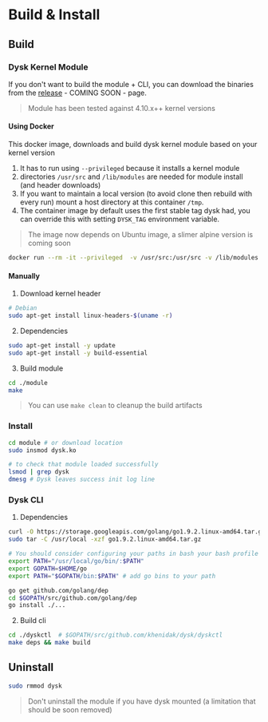 # Build & Install #

## Build ##

### Dysk Kernel Module ###
If you don't want to build the module + CLI, you can download the binaries from the [release](https://github.com/khenidak/dysk/releases) - COMING SOON - page.


> Module has been tested against 4.10.x++ kernel versions

#### Using Docker ####

This docker image, downloads and build dysk kernel module based on your kernel version

1. It has to run using ```--privileged``` because it installs a kernel module
2. directories ```/usr/src``` and ```/lib/modules``` are needed for module install (and header downloads)
3. If you want to maintain a local version (to avoid clone then rebuild with every run) mount a host directory at this container ```/tmp```.
4. The container image by default uses the first stable tag dysk had, you can override this with setting ```DYSK_TAG``` environment variable.  


> The image now depends on Ubuntu image, a slimer alpine version is coming soon

```bash
docker run --rm -it --privileged  -v /usr/src:/usr/src -v /lib/modules:/lib/modules khenidak/dysk-installer:1.0
```

#### Manually ####
1. Download kernel header

```bash
# Debian
sudo apt-get install linux-headers-$(uname -r)
```
2. Dependencies

```bash
sudo apt-get install -y update
sudo apt-get install -y build-essential
```

3. Build module

```bash
cd ./module
make 
```

> You can use ``` make clean ``` to cleanup the build artifacts 

### Install ###

```bash
cd module # or download location
sudo insmod dysk.ko

# to check that module loaded successfully 
lsmod | grep dysk
dmesg # Dysk leaves success init log line
```

### Dysk CLI ###

1. Dependencies

```bash
curl -O https://storage.googleapis.com/golang/go1.9.2.linux-amd64.tar.gz
sudo tar -C /usr/local -xzf go1.9.2.linux-amd64.tar.gz

# You should consider configuring your paths in bash your bash profile
export PATH="/usr/local/go/bin/:$PATH"
export GOPATH=$HOME/go
export PATH="$GOPATH/bin:$PATH" # add go bins to your path

go get github.com/golang/dep
cd $GOPATH/src/github.com/golang/dep
go install ./...
```

2. Build cli

```bash
cd ./dyskctl  # $GOPATH/src/github.com/khenidak/dysk/dyskctl
make deps && make build
```

## Uninstall ##

```bash
sudo rmmod dysk
```

> Don't uninstall the module if you have dysk mounted (a limitation that should be soon removed)
